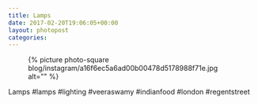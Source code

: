 ```yaml
---
title: Lamps
date: 2017-02-20T19:06:05+00:00
layout: photopost
categories:
---
```


<figure class="photo photo--square">
  {% picture photo-square blog/instagram/a16f6ec5a6ad00b00478d5178988f71e.jpg alt="" %}
</figure>

Lamps
#lamps #lighting #veeraswamy #indianfood #london #regentstreet
